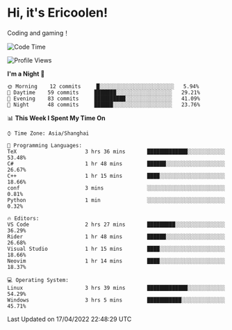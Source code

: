# Hi, it's Ericoolen!
Coding and gaming！

<!--START_SECTION:waka-->
![Code Time](http://img.shields.io/badge/Code%20Time-209%20hrs%2039%20mins-blue)

![Profile Views](http://img.shields.io/badge/Profile%20Views-0-blue)

**I'm a Night 🦉** 

```text
🌞 Morning    12 commits     █░░░░░░░░░░░░░░░░░░░░░░░░   5.94% 
🌆 Daytime    59 commits     ███████░░░░░░░░░░░░░░░░░░   29.21% 
🌃 Evening    83 commits     ██████████░░░░░░░░░░░░░░░   41.09% 
🌙 Night      48 commits     ██████░░░░░░░░░░░░░░░░░░░   23.76%

```


📊 **This Week I Spent My Time On** 

```text
⌚︎ Time Zone: Asia/Shanghai

💬 Programming Languages: 
TeX                      3 hrs 36 mins       █████████████░░░░░░░░░░░░   53.48% 
C#                       1 hr 48 mins        ██████░░░░░░░░░░░░░░░░░░░   26.67% 
C++                      1 hr 15 mins        ████░░░░░░░░░░░░░░░░░░░░░   18.66% 
conf                     3 mins              ░░░░░░░░░░░░░░░░░░░░░░░░░   0.81% 
Python                   1 min               ░░░░░░░░░░░░░░░░░░░░░░░░░   0.32%

🔥 Editors: 
VS Code                  2 hrs 27 mins       █████████░░░░░░░░░░░░░░░░   36.29% 
Rider                    1 hr 48 mins        ██████░░░░░░░░░░░░░░░░░░░   26.68% 
Visual Studio            1 hr 15 mins        ████░░░░░░░░░░░░░░░░░░░░░   18.66% 
Neovim                   1 hr 14 mins        ████░░░░░░░░░░░░░░░░░░░░░   18.37%

💻 Operating System: 
Linux                    3 hrs 39 mins       █████████████░░░░░░░░░░░░   54.29% 
Windows                  3 hrs 5 mins        ███████████░░░░░░░░░░░░░░   45.71%

```


 Last Updated on 17/04/2022 22:48:29 UTC
<!--END_SECTION:waka-->

